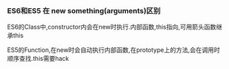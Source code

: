 ### ES6和ES5 在 new something(arguments)区别

ES6的Class中,constructor内会在new时执行.内部函数,this指向,可用箭头函数继承this

ES5的Function,在new时会自动执行内部函数,在prototype上的方法,会在调用时顺序查找.this需要hack